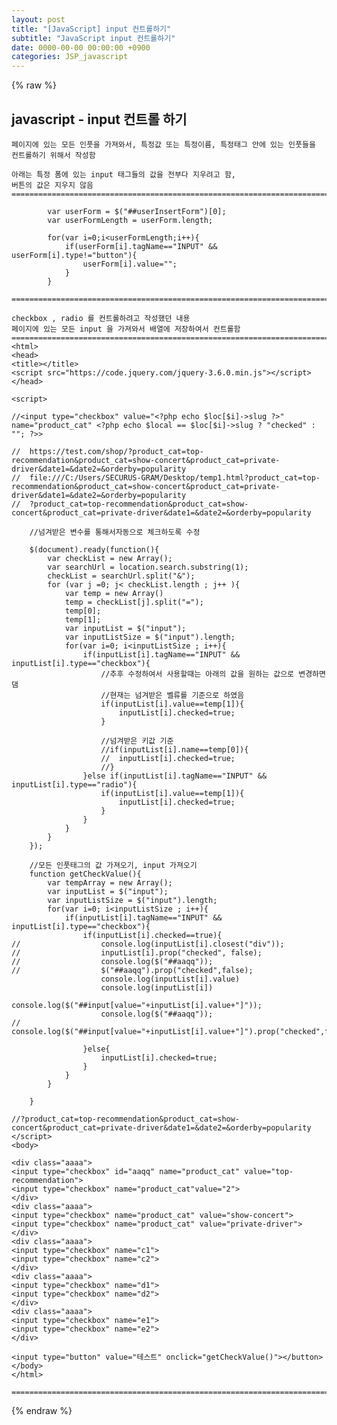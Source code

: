 ```yaml
---  
layout: post  
title: "[JavaScript] input 컨트롤하기"  
subtitle: "JavaScript input 컨트롤하기"  
date: 0000-00-00 00:00:00 +0900  
categories: JSP_javascript  
---  
```

{% raw %}  
## javascript - input 컨트롤 하기  
  
	페이지에 있는 모든 인풋을 가져와서, 특정값 또는 특정이름, 특정태그 안에 있는 인풋들을 컨트롤하기 위해서 작성함  
  
	아래는 특정 폼에 있는 input 태그들의 값을 전부다 지우려고 함,  
	버튼의 값은 지우지 않음  
	=====================================================================================================================================================  
  
			var userForm = $("##userInsertForm")[0];  
			var userFormLength = userForm.length;  
  
			for(var i=0;i<userFormLength;i++){  
				if(userForm[i].tagName=="INPUT" && userForm[i].type!="button"){  
					userForm[i].value="";  
				}  
			}  
  
	=====================================================================================================================================================  
  
	checkbox , radio 를 컨트롤하려고 작성했던 내용  
	페이지에 있는 모든 input 을 가져와서 배열에 저장하여서 컨트롤함  
	=====================================================================================================================================================  
	<html>  
	<head>  
	<title></title>  
	<script src="https://code.jquery.com/jquery-3.6.0.min.js"></script>  
	</head>  
  
	<script>  
  
	//<input type="checkbox" value="<?php echo $loc[$i]->slug ?>" name="product_cat" <?php echo $local == $loc[$i]->slug ? "checked" : ""; ?>>  
  
	//	https://test.com/shop/?product_cat=top-recommendation&product_cat=show-concert&product_cat=private-driver&date1=&date2=&orderby=popularity  
	//	file:///C:/Users/SECURUS-GRAM/Desktop/temp1.html?product_cat=top-recommendation&product_cat=show-concert&product_cat=private-driver&date1=&date2=&orderby=popularity  
	//  ?product_cat=top-recommendation&product_cat=show-concert&product_cat=private-driver&date1=&date2=&orderby=popularity  
  
		//넘겨받은 변수를 통해서자동으로 체크하도록 수정  
  
		$(document).ready(function(){  
			var checkList = new Array();  
			var searchUrl = location.search.substring(1);  
			checkList = searchUrl.split("&");  
			for (var j =0; j< checkList.length ; j++ ){  
				var temp = new Array()  
				temp = checkList[j].split("=");  
				temp[0];  
				temp[1];  
				var inputList = $("input");  
				var inputListSize = $("input").length;  
				for(var i=0; i<inputListSize ; i++){  
					if(inputList[i].tagName=="INPUT" && inputList[i].type=="checkbox"){  
						//추후 수정하여서 사용할때는 아래의 값을 원하는 값으로 변경하면댐  
						//현재는 넘겨받은 벨류를 기준으로 하였음  
						if(inputList[i].value==temp[1]){  
							inputList[i].checked=true;  
						}  
  
						//넘겨받은 키값 기준  
						//if(inputList[i].name==temp[0]){  
						//	inputList[i].checked=true;  
						//}  
					}else if(inputList[i].tagName=="INPUT" && inputList[i].type=="radio"){  
						if(inputList[i].value==temp[1]){  
							inputList[i].checked=true;  
						}  
					}  
				}  
			}  
		});  
  
		//모든 인풋태그의 값 가져오기, input 가져오기  
		function getCheckValue(){  
			var tempArray = new Array();  
			var inputList = $("input");  
			var inputListSize = $("input").length;  
			for(var i=0; i<inputListSize ; i++){  
				if(inputList[i].tagName=="INPUT" && inputList[i].type=="checkbox"){  
					if(inputList[i].checked==true){  
	//					console.log(inputList[i].closest("div"));  
	//					inputList[i].prop("checked", false);  
	//					console.log($("##aaqq"));  
	//					$("##aaqq").prop("checked",false);  
						console.log(inputList[i].value)  
						console.log(inputList[i])  
						console.log($("##input[value="+inputList[i].value+"]"));  
						console.log($("##aaqq"));  
	//					console.log($("##input[value="+inputList[i].value+"]").prop("checked",false));  
  
					}else{  
						inputList[i].checked=true;  
					}  
				}  
			}  
  
		}  
  
	//?product_cat=top-recommendation&product_cat=show-concert&product_cat=private-driver&date1=&date2=&orderby=popularity  
	</script>  
	<body>  
  
	<div class="aaaa">  
	<input type="checkbox" id="aaqq" name="product_cat" value="top-recommendation">  
	<input type="checkbox" name="product_cat"value="2">  
	</div>  
	<div class="aaaa">  
	<input type="checkbox" name="product_cat" value="show-concert">  
	<input type="checkbox" name="product_cat" value="private-driver">  
	</div>  
	<div class="aaaa">  
	<input type="checkbox" name="c1">  
	<input type="checkbox" name="c2">  
	</div>  
	<div class="aaaa">  
	<input type="checkbox" name="d1">  
	<input type="checkbox" name="d2">  
	</div>  
	<div class="aaaa">  
	<input type="checkbox" name="e1">  
	<input type="checkbox" name="e2">  
	</div>  
  
	<input type="button" value="테스트" onclick="getCheckValue()"></button>  
	</body>  
	</html>  
  
	=====================================================================================================================================================                       
{% endraw %}